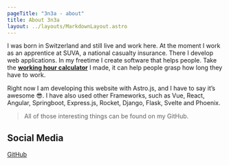 ```yaml
---
pageTitle: "3n3a - about"
title: About 3n3a
layout: ../layouts/MarkdownLayout.astro
---
```


I was born in Switzerland and still live and work here. 
At the moment I work as an apprentice at SUVA, 
a national casualty insurance. There I develop web applications.
In my freetime I create software that helps people. 
Take the [**working hour calculator**](https://tc.enea.tech) I made,
 it can help people grasp how long they have to work.

Right now I am developing this website 
with Astro.js, and I have to say it’s 
awesome 😎. I have also used other 
Frameworks, such as Vue, React, Angular,
 Springboot, Express.js, Rocket, Django,
 Flask, Svelte and Phoenix.

> All of those interesting things can be found on my GitHub.

## Social Media

[GitHub](https://github.com/3n3a)
